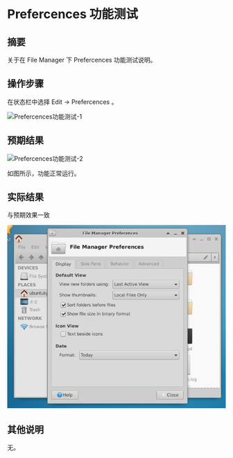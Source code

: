 # Prefercences 功能测试

## 摘要

关于在 File Manager 下 Prefercences 功能测试说明。

## 操作步骤

在状态栏中选择 Edit -> Prefercences 。

![Prefercences功能测试-1](./img/Prefercences功能测试-1.png)

## 预期结果

![Prefercences功能测试-2](./img/Prefercences功能测试-2.png)

如图所示，功能正常运行。

## 实际结果

与预期效果一致

![Prefercences功能测试-3](./img/Prefercences功能测试-3.png)

## 其他说明

无。
